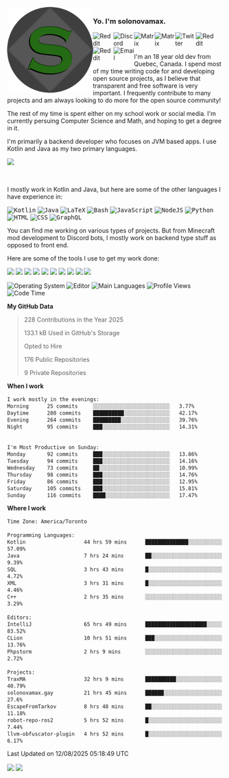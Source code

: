 <img align="left" alt="Avatar" width="200px" src="https://raw.githubusercontent.com/solonovamax/solonovamax/main/solonovamax-circle.png" />

### Yo. I'm solonovamax.

<a href="https://gitlab.com/solonovamax">
    <img align="left" alt="Reddit" width="48px" src="https://img.icons8.com/color/2x/gitlab.png">
</a>

<a href="https://discord.solonovamax.gay">
    <img align="left" alt="Discord" width="48px" src="https://img.icons8.com/color/2x/discord-logo.png">
</a>

<a href="https://matrix.to/#/@solonovamax:matrix.org?#gh-light-mode-only">
    <img align="left" alt="Matrix" width="48px" src="https://img.icons8.com/000000/material/2x/matrix-logo.png">
</a>
<a href="https://matrix.to/#/@solonovamax:matrix.org?#gh-dark-mode-only">
    <img align="left" alt="Matrix" width="48px" src="https://img.icons8.com/FFFFFF/material/2x/matrix-logo.png">
</a>

<a href="https://twitter.com/solonovamax">
    <img align="left" alt="Twitter" width="48px" src="https://img.icons8.com/color/2x/twitter.png">
</a>

<!-- <a href="https://twitch.tv/solonovamax">
    <img align="left" alt="Twitch" width="48px" src="https://img.icons8.com/color/2x/twitch.png">
</a> -->

<a href="https://reddit.com/u/solonovamax">
    <img align="left" alt="Reddit" width="48px" src="https://img.icons8.com/color/2x/reddit.png">
</a>

<a href="https://www.youtube.com/channel/UCTxCeyGu41WfEBT8mXpjHMA">
    <img align="left" alt="Reddit" width="48px" src="https://img.icons8.com/color/2x/youtube.png">
</a>

<a href="mailto:solonovamax@12oclockpoint.com">
    <img align="left" alt="Email" width="48px" src="https://img.icons8.com/fluency/2x/mail.png">
</a>

<!-- <a href="https://open.spotify.com/user/solonovamax">
    <img align="left" alt="Spotify" width="48px" src="https://img.icons8.com/color/2x/spotify.png">
</a> -->

<br/>
<br/>

I'm an 18 year old dev from Quebec, Canada.
I spend most of my time writing code for and developing open source projects, as I believe that transparent and free software is very important.
I frequently contribute to many projects and am always looking to do more for the open source community!

The rest of my time is spent either on my school work or social media. I'm currently persuing Computer Science and Math, and hoping to get a degree in it.

I'm primarily a backend developer who focuses on JVM based apps. I use Kotlin and Java as my two primary languages.


<a href="https://github.com/ryo-ma/github-profile-trophy"><img src="https://github-profile-trophy.vercel.app/?username=solonovamax&margin-w=15&row=1"/></a> 

<br/>

I mostly work in Kotlin and Java, but here are some of the other languages I have experience in:

<kbd><img height="32" alt="Kotlin" src="https://img.icons8.com/color/1x/kotlin.png"></kbd>
<kbd><img height="32" alt="Java" src="https://img.icons8.com/color/1x/java-coffee-cup-logo.png"></kbd>
<kbd><img height="32" alt="LaTeX" src="https://img.icons8.com/color/1x/latex.png"></kbd>
<kbd><img height="32" alt="Bash" src="https://img.icons8.com/color/1x/console.png"></kbd>
<kbd><img height="32" alt="JavaScript" src="https://img.icons8.com/color/1x/javascript.png"></kbd>
<kbd><img height="32" alt="NodeJS" src="https://img.icons8.com/color/1x/nodejs.png"></kbd>
<kbd><img height="32" alt="Python" src="https://img.icons8.com/color/1x/python.png"></kbd>
<kbd><img height="32" alt="HTML" src="https://img.icons8.com/color/1x/html-5.png"></kbd>
<kbd><img height="32" alt="CSS" src="https://img.icons8.com/color/1x/css3.png"></kbd>
<kbd><img height="32" alt="GraphQL" src="https://img.icons8.com/color/1x/graphql.png"></kbd>

You can find me working on various types of projects.
But from Minecraft mod development to Discord bots, I mostly work on backend type stuff as opposed to front end.

Here are some of the tools I use to get my work done:

<kbd><img height="32" src="https://img.icons8.com/color/2x/intellij-idea.png"></kbd>
<kbd><img height="32" src="https://img.icons8.com/color/2x/linux.png"></kbd>
<kbd><img height="32" src="https://img.icons8.com/fluent/2x/console.png"></kbd>
<kbd><img height="32" src="https://img.icons8.com/color/2x/open-source.png"></kbd>
<kbd><img height="32" src="https://img.icons8.com/color/2x/git.png"></kbd>
<kbd><img height="32" src="https://img.icons8.com/color/2x/docker.png"></kbd>
<kbd><img height="32" src="https://img.icons8.com/color/2x/mongodb.png"></kbd>
<kbd><img height="32" src="https://img.icons8.com/color/2x/nginx.png"></kbd>
<a href="?#gh-light-mode-only"><kbd><img height="32" src="https://img.icons8.com/metro/2x/mysql.png"></kbd></a>
<a href="?#gh-dark-mode-only"><kbd><img height="32" src="https://img.icons8.com/FFFFFF/metro/2x/mysql.png"></kbd></a>

![Operating System](https://img.shields.io/badge/OS-Arch%20Linux-informational?style=for-the-badge&logo=Arch%20Linux&logoColor=white&color=007ec6)
![Editor](https://img.shields.io/badge/Editor-IntelliJ%20Idea-informational?style=for-the-badge&logo=IntelliJ%20Idea&logoColor=white&color=007ec6)
![Main Languages](https://img.shields.io/badge/Main%20Languages-Java%20%26%20Kotlin-informational?style=for-the-badge&logo=Java&logoColor=white&color=007ec6)
![Profile Views](https://komarev.com/ghpvc/?username=solonovamax&color=blue&style=for-the-badge)
![Code Time](https://img.shields.io/endpoint?url=https://wakapi.solonovamax.gay/api/compat/shields/v1/solonovamax/interval:all_time&label=Code%20Time&style=for-the-badge&color=blue)

<!--START_SECTION:waka-->
**My GitHub Data**

> 228 Contributions in the Year 2025
> 
> 133.1 kB Used in GitHub's Storage
> 
> Opted to Hire
> 
> 176 Public Repositories
> 
> 9 Private Repositories
> 
**When I work** 

```text
I work mostly in the evenings: 
Morning      25 commits     ░░░░░░░░░░░░░░░░░░░░░░░░░   3.77% 
Daytime      280 commits    ██████████░░░░░░░░░░░░░░░   42.17% 
Evening      264 commits    █████████░░░░░░░░░░░░░░░░   39.76% 
Night        95 commits     ███░░░░░░░░░░░░░░░░░░░░░░   14.31%


I'm Most Productive on Sunday: 
Monday       92 commits     ███░░░░░░░░░░░░░░░░░░░░░░   13.86% 
Tuesday      94 commits     ███░░░░░░░░░░░░░░░░░░░░░░   14.16% 
Wednesday    73 commits     ██░░░░░░░░░░░░░░░░░░░░░░░   10.99% 
Thursday     98 commits     ███░░░░░░░░░░░░░░░░░░░░░░   14.76% 
Friday       86 commits     ███░░░░░░░░░░░░░░░░░░░░░░   12.95% 
Saturday     105 commits    ███░░░░░░░░░░░░░░░░░░░░░░   15.81% 
Sunday       116 commits    ████░░░░░░░░░░░░░░░░░░░░░   17.47%

```


**Where I work** 

```text
Time Zone: America/Toronto

Programming Languages: 
Kotlin                   44 hrs 59 mins      ██████████████░░░░░░░░░░░   57.09% 
Java                     7 hrs 24 mins       ██░░░░░░░░░░░░░░░░░░░░░░░   9.39% 
SQL                      3 hrs 43 mins       █░░░░░░░░░░░░░░░░░░░░░░░░   4.72% 
XML                      3 hrs 31 mins       █░░░░░░░░░░░░░░░░░░░░░░░░   4.46% 
C++                      2 hrs 35 mins       ░░░░░░░░░░░░░░░░░░░░░░░░░   3.29%

Editors: 
IntelliJ                 65 hrs 49 mins      ████████████████████░░░░░   83.52% 
CLion                    10 hrs 51 mins      ███░░░░░░░░░░░░░░░░░░░░░░   13.76% 
Phpstorm                 2 hrs 9 mins        ░░░░░░░░░░░░░░░░░░░░░░░░░   2.72%

Projects: 
TraxMA                   32 hrs 9 mins       ██████████░░░░░░░░░░░░░░░   40.79% 
solonovamax.gay          21 hrs 45 mins      ██████░░░░░░░░░░░░░░░░░░░   27.6% 
EscapeFromTarkov         8 hrs 48 mins       ██░░░░░░░░░░░░░░░░░░░░░░░   11.18% 
robot-repo-ros2          5 hrs 52 mins       █░░░░░░░░░░░░░░░░░░░░░░░░   7.44% 
llvm-obfuscator-plugin   4 hrs 52 mins       █░░░░░░░░░░░░░░░░░░░░░░░░   6.17%

```


 Last Updated on 12/08/2025 05:18:49 UTC
<!--END_SECTION:waka-->

<div style="white-space:nowrap;width:100%;position: relative;display: inline-block">
<img align="center" src="https://github-readme-stats.vercel.app/api?username=solonovamax&custom_title=solonovamax%27s%20Github%20Stats&langs_count=5&include_all_commits=true&count_private=true&show_icons=true&theme=github_dark"/>
<img align="center" src="https://github-readme-stats.vercel.app/api/wakatime?api_domain=wakapi.dev&username=solonovamax&range=last_30_days&custom_title=solonovamax%27s+Primary+Languages+%28Last+Month%29&langs_count=10&show_icons=true&theme=github_dark"/>
</div>
